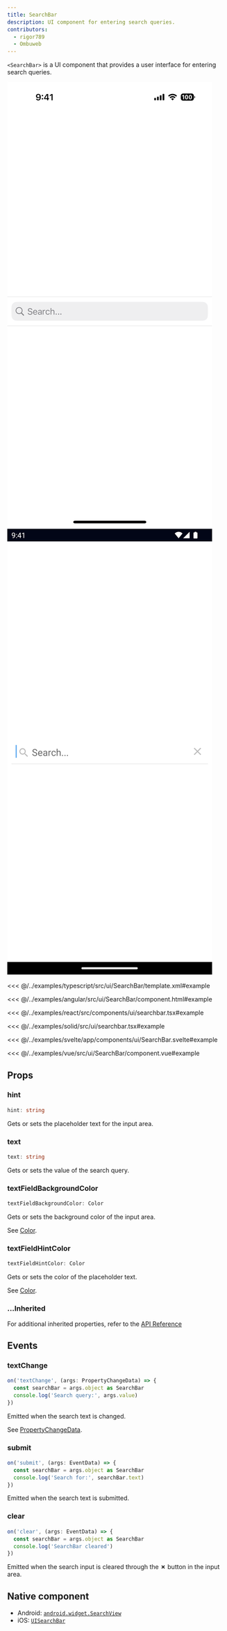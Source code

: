 ```yaml
---
title: SearchBar
description: UI component for entering search queries.
contributors:
  - rigor789
  - Ombuweb
---
```


`<SearchBar>` is a UI component that provides a user interface for entering search queries.

<DeviceFrame type="ios">
<img src="../assets/images/screenshots/ios/SearchBar.png"/>
</DeviceFrame>
<DeviceFrame type="android">
<img src="../assets/images/screenshots/android/SearchBar.png"/>
</DeviceFrame>

<Tabs>
<Tab flavor="typescript">

<<< @/../examples/typescript/src/ui/SearchBar/template.xml#example

</Tab>
<Tab flavor="angular">

<<< @/../examples/angular/src/ui/SearchBar/component.html#example

</Tab>
<Tab flavor="react">

<<< @/../examples/react/src/components/ui/searchbar.tsx#example

</Tab>
<Tab flavor="solid">

<<< @/../examples/solid/src/ui/searchbar.tsx#example

</Tab>
<Tab flavor="svelte">

<<< @/../examples/svelte/app/components/ui/SearchBar.svelte#example

</Tab>
<Tab flavor="vue">

<<< @/../examples/vue/src/ui/SearchBar/component.vue#example

</Tab>
</Tabs>

## Props

### hint

```ts
hint: string
```

<!-- textlint-disable terminology -->

Gets or sets the placeholder text for the input area.

<!-- textlint-enable -->

### text

```ts
text: string
```

Gets or sets the value of the search query.

### textFieldBackgroundColor

```ts
textFieldBackgroundColor: Color
```

Gets or sets the background color of the input area.

See [Color](/api/class/Color).

### textFieldHintColor

```ts
textFieldHintColor: Color
```

<!-- textlint-disable terminology -->

Gets or sets the color of the placeholder text.

<!-- textlint-enable -->

See [Color](/api/class/Color).

### ...Inherited

For additional inherited properties, refer to the [API Reference](/api/class/SearchBar)

## Events

### textChange

```ts
on('textChange', (args: PropertyChangeData) => {
  const searchBar = args.object as SearchBar
  console.log('Search query:', args.value)
})
```

Emitted when the search text is changed.

See [PropertyChangeData](/api/interface/PropertyChangeData).

### submit

```ts
on('submit', (args: EventData) => {
  const searchBar = args.object as SearchBar
  console.log('Search for:', searchBar.text)
})
```

Emitted when the search text is submitted.

### clear

```ts
on('clear', (args: EventData) => {
  const searchBar = args.object as SearchBar
  console.log('SearchBar cleared')
})
```

Emitted when the search input is cleared through the **&cross;** button in the input area.

## Native component

- Android: [`android.widget.SearchView`](https://developer.android.com/reference/android/widget/SearchView.html)
- iOS: [`UISearchBar`](https://developer.apple.com/documentation/uikit/uisearchbar)
